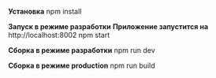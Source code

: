 **Установка**
npm install

**Запуск в режиме разработки**
**Приложение запустится на** http://localhost:8002
npm start

**Сборка в режиме разработки**
npm run dev

**Сборка в режиме production**
npm run build
